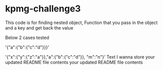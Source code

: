 # kpmg-challenge3

This code is for finding nested object, Function that you pass in the object and a key and get back the value

Below 2 cases tested 

'{"a":{"b":{"c":"d"}}}'

'{"x":{"y":{"z":"a"}},"a":{"b":{"c":"d"}}, "m":"n"}'
 Text I wanna store  your updated README file contents  your updated README file contents 